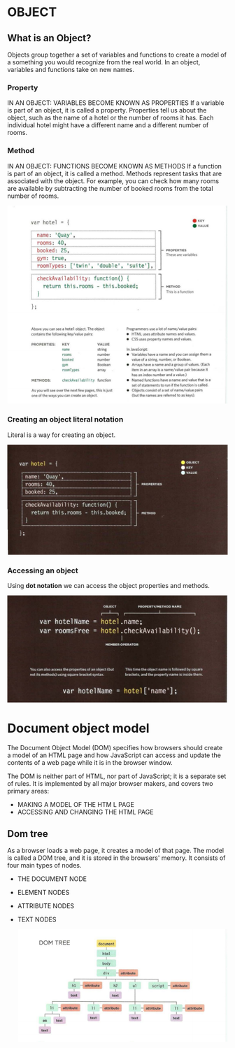 

# OBJECT

##  What is an Object?

Objects group together a set of variables and functions to create a model 
of a something you would recognize from the real world. In an object, 
variables and functions take on new names.

### Property

IN AN OBJECT: VARIABLES BECOME KNOWN AS PROPERTIES 
If a variable is part of an object, it is called a 
property. Properties tell us about the object, such as 
the name of a hotel or the number of rooms it has. 
Each individual hotel might have a different name 
and a different number of rooms. 


### Method


IN AN OBJECT: FUNCTIONS BECOME KNOWN AS METHODS 
If a function is part of an object, it is called a method. 
Methods represent tasks that are associated with 
the object. For example, you can check how many 
rooms are available by subtracting the number of 
booked rooms from the total number of rooms.


 
   ![object](object.png)






### Creating an object literal notation

Literal is a way for creating an object.


   ![literal](lit.png)


### Accessing an object 

Using **dot notation** we can access the object properties and methods.


   ![access](acc.png)



# Document object model

The Document Object Model (DOM) specifies how browsers should create a model of an HTML page and how JavaScript can access and update the 
contents of a web page while it is in the browser window. 

The DOM is neither part of HTML, nor part of JavaScript; it is a separate set of rules. It is implemented by all major browser makers,
 and covers two primary areas: 

- MAKING A MODEL OF THE HTM L PAGE
- ACCESSING AND CHANGING THE HTML PAGE



## Dom tree 

As a browser loads a web page, it creates a model of that page. The model is called a DOM tree, and it is stored in the browsers' memory. 
It consists of four main types of nodes. 


- THE DOCUMENT NODE 
- ELEMENT NODES
- ATTRIBUTE NODES
- TEXT NODES


   ![Dom](dom.png)



